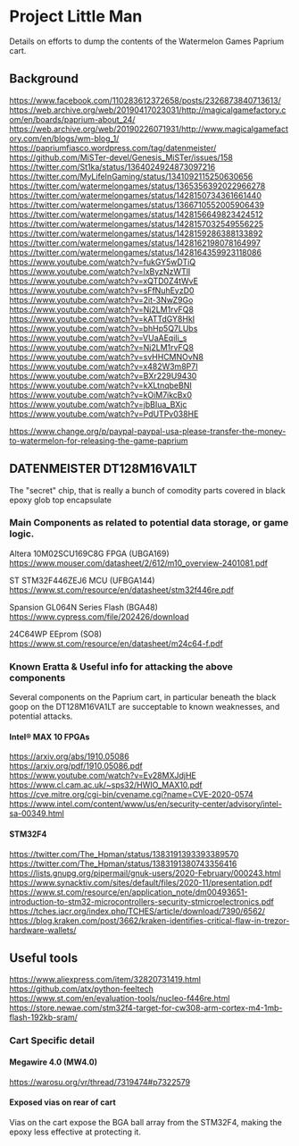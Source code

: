 # Project Little Man 
Details on efforts to dump the contents of the Watermelon Games Paprium cart. 

## Background
https://www.facebook.com/110283612372658/posts/2326873840713613/<br>
https://web.archive.org/web/20190417023031/http://magicalgamefactory.com/en/boards/paprium-about_24/<br>
https://web.archive.org/web/20190226071931/http://www.magicalgamefactory.com/en/blogs/wm-blog_1/<br>
https://papriumfiasco.wordpress.com/tag/datenmeister/<br>
https://github.com/MiSTer-devel/Genesis_MiSTer/issues/158<br>
https://twitter.com/St1ka/status/1364024924873097216<br>
https://twitter.com/MyLifeInGaming/status/1341092115250630656<br>
https://twitter.com/watermelongames/status/1365356392022966278<br>
https://twitter.com/watermelongames/status/1428150734361661440<br>
https://twitter.com/watermelongames/status/1366710552005906439<br>
https://twitter.com/watermelongames/status/1428156649823424512<br>
https://twitter.com/watermelongames/status/1428157032549556225<br>
https://twitter.com/watermelongames/status/1428159286388133892<br>
https://twitter.com/watermelongames/status/1428162198078164997<br>
https://twitter.com/watermelongames/status/1428164359923118086<br>
https://www.youtube.com/watch?v=fukGY5wDTiQ<br>
https://www.youtube.com/watch?v=lxByzNzWTlI<br>
https://www.youtube.com/watch?v=xQTD0Z4tWvE<br>
https://www.youtube.com/watch?v=sFfNuhEyzD0<br>
https://www.youtube.com/watch?v=2it-3NwZ9Go<br>
https://www.youtube.com/watch?v=Nj2LM1rvFQ8<br>
https://www.youtube.com/watch?v=kATTdGY8HkI<br>
https://www.youtube.com/watch?v=bhHp5Q7LUbs<br>
https://www.youtube.com/watch?v=VUaAEqiIi_s<br>
https://www.youtube.com/watch?v=Nj2LM1rvFQ8<br>
https://www.youtube.com/watch?v=svHHCMNOvN8<br>
https://www.youtube.com/watch?v=x482W3m8P7I<br>
https://www.youtube.com/watch?v=BXr229U9430<br>
https://www.youtube.com/watch?v=kXLtnqbeBNI<br>
https://www.youtube.com/watch?v=kOiM7ikcBx0<br>
https://www.youtube.com/watch?v=jbBIua_BXjc<br>
https://www.youtube.com/watch?v=PdUTPv038HE<br>


https://www.change.org/p/paypal-paypal-usa-please-transfer-the-money-to-watermelon-for-releasing-the-game-paprium<br>

## DATENMEISTER DT128M16VA1LT
The "secret" chip, that is really a bunch of comodity parts covered in black epoxy glob top encapsulate<br>

### Main Components as related to potential data storage, or game logic. 
Altera 10M02SCU169C8G FPGA (UBGA169)<br>
https://www.mouser.com/datasheet/2/612/m10_overview-2401081.pdf<br>

ST STM32F446ZEJ6 MCU (UFBGA144)<br>
https://www.st.com/resource/en/datasheet/stm32f446re.pdf<br>

Spansion GL064N Series Flash (BGA48)<br>
https://www.cypress.com/file/202426/download<br>

24C64WP EEprom (SO8)<br>
https://www.st.com/resource/en/datasheet/m24c64-f.pdf<br>

### Known Eratta & Useful info for attacking the above components
Several components on the Paprium cart, in particular beneath the black goop on the DT128M16VA1LT are succeptable to known weaknesses, and potential attacks.<br>

#### Intel® MAX 10 FPGAs
https://arxiv.org/abs/1910.05086<br>
https://arxiv.org/pdf/1910.05086.pdf<br>
https://www.youtube.com/watch?v=Ev28MXJdjHE<br>
https://www.cl.cam.ac.uk/~sps32/HWIO_MAX10.pdf<br>
https://cve.mitre.org/cgi-bin/cvename.cgi?name=CVE-2020-0574<br>
https://www.intel.com/content/www/us/en/security-center/advisory/intel-sa-00349.html<br>

#### STM32F4
https://twitter.com/The_Hpman/status/1383191393393389570<br>
https://twitter.com/The_Hpman/status/1383191380743356416<br>
https://lists.gnupg.org/pipermail/gnuk-users/2020-February/000243.html<br>
https://www.synacktiv.com/sites/default/files/2020-11/presentation.pdf<br>
https://www.st.com/resource/en/application_note/dm00493651-introduction-to-stm32-microcontrollers-security-stmicroelectronics.pdf<br>
https://tches.iacr.org/index.php/TCHES/article/download/7390/6562/<br>
https://blog.kraken.com/post/3662/kraken-identifies-critical-flaw-in-trezor-hardware-wallets/<br>

## Useful tools
https://www.aliexpress.com/item/32820731419.html<br>
https://github.com/atx/python-feeltech<br>
https://www.st.com/en/evaluation-tools/nucleo-f446re.html<br>
https://store.newae.com/stm32f4-target-for-cw308-arm-cortex-m4-1mb-flash-192kb-sram/<br>

### Cart Specific detail

#### Megawire 4.0 (MW4.0)
https://warosu.org/vr/thread/7319474#p7322579<br>

#### Exposed vias on rear of cart
Vias on the cart expose the BGA ball array from the STM32F4, making the epoxy less effective at protecting it. 


